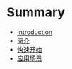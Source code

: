 # Summary

* [Introduction](README.md)
* [简介](chapter1.md)
* [快速开始](kuai-su-kai-shi.md)
* [应用场景](ying-yong-chang-jing.md)

